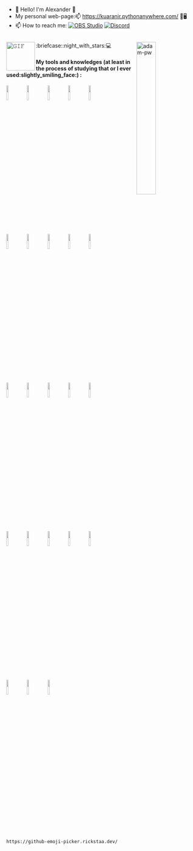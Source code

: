 <!---
Kuaranir/Kuaranir is a ✨ special ✨ repository because its `README.md` (this file) appears on your GitHub profile.
You can click the Preview link to take a look at your changes.
--->
- 👋 Hello! I'm Alexander :slightly_smiling_face:
- My personal web-page::mailbox: https://kuaranir.pythonanywhere.com/ :snake::desktop_computer:
- 📫 How to reach me: <a href="https://t.me/wizard_c"><img alt="OBS Studio" src="https://img.shields.io/badge/Telegram-26A5E4?logo=telegram&logoColor=fff&style=flat"></a> <a href="https://discordapp.com/users/AlexanderWizard#0964"><img alt="Discord" src="https://img.shields.io/badge/-Discord-5865F2.svg?logo=discord&logoColor=white"></a>
##
<p><img width="32%" align="right" src="https://github.com/Adam-pw/Adam-pw/blob/main/animation_500_kxa883sd.gif" alt="adam-pw" /></p>

<img align="left" height="75px" width="75px" alt="𝙶𝙸𝙵" src="https://camo.githubusercontent.com/3b7c592ede97b6138ffd4b1cc1541c2f3b11fd39/687474703a2f2f33312e6d656469612e74756d626c722e636f6d2f31376665613932306666333665663466356238373764353231366137616164392f74756d626c725f6d6f39786a65387a5a34317163626975666f315f313238302e676966"/>
:briefcase::night_with_stars:💻<h4>My tools and knowledges (at least in the process of studying that or  I ever used:slightly_smiling_face:) :</h4>
<!-- to draw horizontal line -->
<p>
  <code><img width="10%" src="https://www.vectorlogo.zone/logos/python/python-ar21.svg"></code>
  <code><img width="10%" src="https://www.vectorlogo.zone/logos/google/google-ar21.svg"></code>
  <code><img width="10%" src="https://www.vectorlogo.zone/logos/stackoverflow/stackoverflow-ar21.svg"></code>
  <code><img width="10%" src="https://w7.pngwing.com/pngs/361/736/png-transparent-jetbrains-pycharm-button-icon.png"></code>
  <code><img width="10%" src="https://www.vectorlogo.zone/logos/visualstudio_code/visualstudio_code-ar21.svg"></code>
  <br />
  <code><img width="10%" src="https://cs3mesh4eosc.eu/sites/default/files/2022-08/1%20nQwgbHSXyLBfZht24QZLug_0.png"></code>
  <code><img width="10%" src="https://www.vectorlogo.zone/logos/linux/linux-ar21.svg"></code>
  <code><img width="10%" src="https://www.vectorlogo.zone/logos/kaggle/kaggle-ar21.svg"></code>
  <code><img width="10%" src="https://www.vectorlogo.zone/logos/numpy/numpy-ar21.svg"></code>
  <code><img width="10%" src="https://upload.wikimedia.org/wikipedia/commons/e/ed/Pandas_logo.svg"></code>
  <br />
  <code><img width="10%" src="https://upload.wikimedia.org/wikipedia/commons/0/05/Scikit_learn_logo_small.svg"></code>
  <code><img width="10%" src="https://www.vectorlogo.zone/logos/tensorflow/tensorflow-ar21.svg"></code>
  <code><img width="10%" src="https://www.vectorlogo.zone/logos/opencv/opencv-ar21.svg"></code>
  <code><img width="10%" src="https://upload.wikimedia.org/wikipedia/commons/d/d0/Google_Colaboratory_SVG_Logo.svg"></code>
  <code><img width="10%" src="https://www.vectorlogo.zone/logos/postgresql/postgresql-ar21.svg"></code>
  <br />
  <code><img width="10%" src="https://www.vectorlogo.zone/logos/git-scm/git-scm-ar21.svg"></code>
  <code><img width="10%" src="https://upload.wikimedia.org/wikipedia/commons/0/0a/LeetCode_Logo_black_with_text.svg"></code>
  <code><img width="10%" src="https://www.vectorlogo.zone/logos/pocoo_flask/pocoo_flask-official.svg"></code>
  <code><img width="10%" src="https://www.vectorlogo.zone/logos/docker/docker-ar21.svg"></code>
  <code><img width="10%" src="https://www.vectorlogo.zone/logos/yandex/yandex-ar21.svg"></code>
  <br />
  <code><img width="10%" src="https://streamlit.io/images/brand/streamlit-logo-secondary-colormark-darktext.png"></code>
  <code><img width="10%" src="https://github.com/Kuaranir/Kuaranir/assets/48598660/c2d27236-88bc-4a19-8a84-8182785da87c"></code>
  <code><img width="10%" src="https://github.com/Kuaranir/Kuaranir/assets/48598660/3f42dbc4-9167-48b9-b65e-106bcdaf5704"</code>
<p/>
https://github-emoji-picker.rickstaa.dev/
